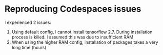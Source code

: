 # Reproducing Codespaces issues

I experienced 2 issues:
1. Using default config, I cannot install tensorflow 2.7. During installation process is killed. I assumed this was due to insufficient RAM
2. When using the higher RAM config, installation of packages takes a very long time (hours)
